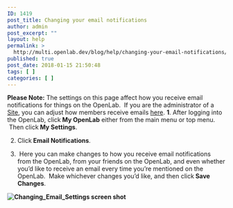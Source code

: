 ```yaml
---
ID: 1419
post_title: Changing your email notifications
author: admin
post_excerpt: ""
layout: help
permalink: >
  http://multi.openlab.dev/blog/help/changing-your-email-notifications/
published: true
post_date: 2018-01-15 21:50:48
tags: [ ]
categories: [ ]
---
```

<strong>Please Note:</strong> The settings on this page affect how you receive email notifications for things on the OpenLab.  If you are the administrator of a <a title="What is a “Site” on a Course, Project, or Club?" href="https://openlab.citytech.cuny.edu/blog/help/what-is-a-site-on-a-course-project-or-club/">Site</a>, you can adjust how members receive emails <a title="Changing your email options for a Course, Project, or Club" href="https://openlab.citytech.cuny.edu/blog/help/changing-your-email-options-for-a-course-project-or-club/">here</a>.
<strong>
1</strong>. After logging into the OpenLab, click<strong> My OpenLab</strong> either from the main menu or top menu.  Then click<strong> My Settings</strong>.

2. Click<strong> Email Notifications</strong>.

3.  Here you can make changes to how you receive email notifications from the OpenLab, from your friends on the OpenLab, and even whether you’d like to receive an email every time you’re mentioned on the OpenLab.  Make whichever changes you’d like, and then click<strong> Save Changes</strong>.

<strong><img class="alignnone wp-image-36161 size-full" src="https://openlab.citytech.cuny.edu/wp-content/uploads/2012/08/Changing_Email_Notifications_1_2_v2.png" sizes="(max-width: 1030px) 100vw, 1030px" srcset="https://openlab.citytech.cuny.edu/wp-content/uploads/2012/08/Changing_Email_Notifications_1_2_v2.png 1030w, https://openlab.citytech.cuny.edu/wp-content/uploads/2012/08/Changing_Email_Notifications_1_2_v2-258x300.png 258w, https://openlab.citytech.cuny.edu/wp-content/uploads/2012/08/Changing_Email_Notifications_1_2_v2-879x1024.png 879w, https://openlab.citytech.cuny.edu/wp-content/uploads/2012/08/Changing_Email_Notifications_1_2_v2-27x32.png 27w" alt="Changing_Email_Settings screen shot" /></strong>

&nbsp;